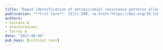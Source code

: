 ```yaml
---
title: "Rapid identification of antimicrobial resistance patterns allows a faster antibiotic adequacy"
publication: "**Crit Care**. 21(1):208. <a href='https://doi.org/10.1186/s13054-017-1797-8' target='_blank' rel='noopener noreferrer'>10.1186/s13054-017-1797-8</a>"
authors:
- Ceccato A
- otavioranzani
- Torres A
date: "2017-08-04"
pub_keys: [critical care]
---
```

